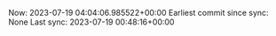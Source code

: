 Now: 2023-07-19 04:04:06.985522+00:00 Earliest commit since sync: None Last sync: 2023-07-19 00:48:16+00:00
